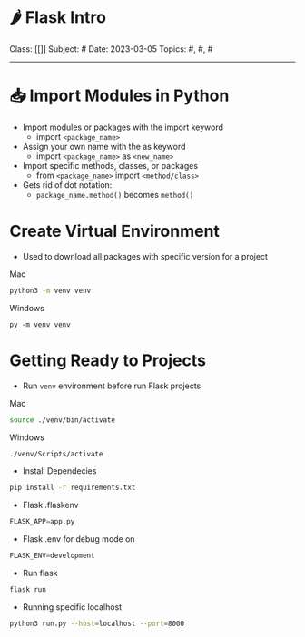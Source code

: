# 🌶️ Flask Intro
Class: [[]]
Subject: #
Date: 2023-03-05
Topics: #, #, # 

---

# 📥 Import Modules in Python

- Import modules or packages with the import keyword
	- import `<package_name>`
- Assign your own name with the as keyword
	- import `<package_name>` as `<new_name>`
- Import specific methods, classes, or packages
	- from `<package_name>` import `<method/class>`
- Gets rid of dot notation: 
	- `package_name.method()` becomes `method()`

# Create Virtual Environment
- Used to download all packages with specific version for a project

Mac
```bash
python3 -m venv venv
```

Windows
```
py -m venv venv
```

# Getting Ready to Projects
- Run `venv` environment before run Flask projects

Mac
```bash
source ./venv/bin/activate
```

Windows
```bash
./venv/Scripts/activate
```

- Install Dependecies
```bash
pip install -r requirements.txt
```

- Flask .flaskenv
```python
FLASK_APP=app.py
```

- Flask .env for debug mode on
```python
FLASK_ENV=development
```

- Run flask
```bash
flask run
```

- Running specific localhost
```bash
python3 run.py --host=localhost --port=8000
```